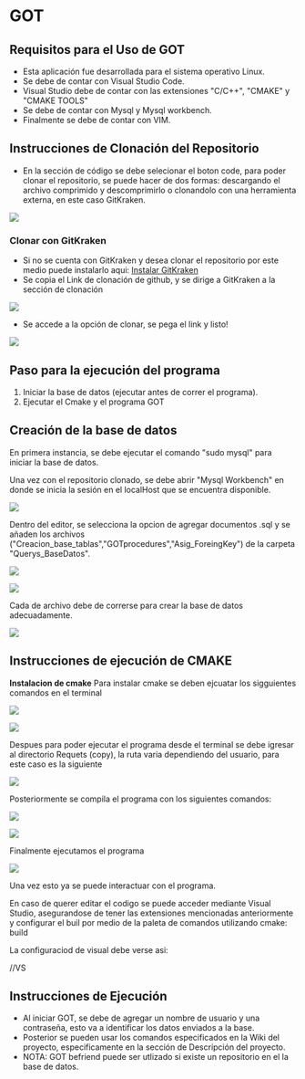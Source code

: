 # GOT 
## Requisitos para el Uso de GOT
* Esta aplicación fue desarrollada para el sistema operativo Linux.
* Se debe de contar con Visual Studio Code.
* Visual Studio debe de contar con las extensiones "C/C++", "CMAKE" y "CMAKE TOOLS"
* Se debe de contar con Mysql y Mysql workbench.
* Finalmente se debe de contar con VIM.

## Instrucciones de Clonación del Repositorio

* En la sección de código se debe selecionar el boton code, para poder clonar el repositorio, se puede hacer de dos formas: descargando el archivo comprimido y descomprimirlo o clonandolo con una herramienta externa, en este caso GitKraken.

![](https://github.com/Jachm11/Spirit-Tower/blob/master/clone.png)

### Clonar con GitKraken
* Si no se cuenta con GitKraken y desea clonar el repositorio por este medio puede instalarlo aqui: [Instalar GitKraken](https://support.gitkraken.com/how-to-install/)
* Se copia el Link de clonación de github, y se dirige a GitKraken a la sección de clonación 

![](https://github.com/Jachm11/Spirit-Tower/blob/master/clone%20git.png)

* Se accede a la opción de clonar, se pega el link y listo!

![](https://github.com/Jachm11/Spirit-Tower/blob/master/clone%202.png)


## Paso para la ejecución del programa

1) Iniciar la base de datos (ejecutar antes de correr el programa).
2) Ejecutar el Cmake y el programa GOT

## Creación de la base de datos 
En primera instancia, se debe ejecutar el comando "sudo mysql" para iniciar la base de datos.

Una vez con el repositorio clonado, se debe abrir "Mysql Workbench" en donde se inicia la sesión en el localHost que se encuentra disponible. 

![](https://github.com/sebas0163/GOT/blob/master/Diagramas/localhost.png)

Dentro del editor, se selecciona la opcion de agregar documentos .sql y se añaden los archivos ("Creacion_base_tablas","GOTprocedures","Asig_ForeingKey") de la carpeta "Querys_BaseDatos".

![](https://github.com/sebas0163/GOT/blob/master/Diagramas/abrir1.png)


![](https://github.com/sebas0163/GOT/blob/master/Diagramas/abrir2.png)

Cada de archivo debe de correrse para crear la base de datos adecuadamente.


![](https://github.com/sebas0163/GOT/blob/master/Diagramas/compilar.png)


## Instrucciones de ejecución de CMAKE 

**Instalacion de cmake**
Para instalar cmake se deben ejcuatar los sigguientes comandos en el terminal 

![](https://github.com/sebas0163/GOT/blob/master/Diagramas/install%20cmake.png)

![](https://github.com/sebas0163/GOT/blob/master/Diagramas/install%20ssl.png)


Despues para poder ejecutar el programa desde el terminal se debe igresar al directorio Requets (copy), la ruta varia dependiendo del usuario, para este caso es la siguiente

![](https://github.com/sebas0163/GOT/blob/master/Diagramas/dir.png)

Posteriormente se compila el programa con los siguientes comandos:

![](https://github.com/sebas0163/GOT/blob/master/Diagramas/cmake.png)

![](https://github.com/sebas0163/GOT/blob/master/Diagramas/make.png)

Finalmente ejecutamos el programa

![](https://github.com/sebas0163/GOT/blob/master/Diagramas/requests.png)


Una vez esto ya se puede interactuar con el programa.

En caso de querer editar el codigo se puede acceder mediante Visual Studio, asegurandose de tener las extensiones mencionadas anteriormente y configurar el buil por medio de la paleta de comandos utilizando cmake: build

La configuraciod de visual debe verse asi:

//VS

## Instrucciones de Ejecución 
* Al iniciar GOT, se debe de agregar un nombre de usuario y una contraseña, esto va a identificar los datos enviados a la base.
* Posterior se pueden usar los comandos especificados en la Wiki del proyecto, especificamente en la sección de Descripción del proyecto.
* NOTA: GOT befriend puede ser utlizado si existe un repositorio en el la base de datos.
